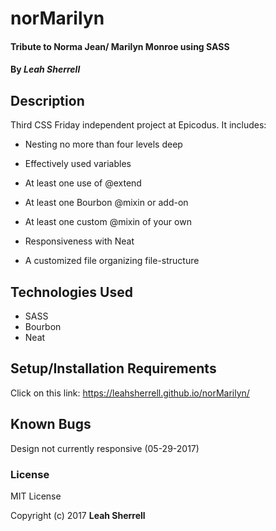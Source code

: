 # norMarilyn

#### Tribute to Norma Jean/ Marilyn Monroe using SASS

#### By *Leah Sherrell*

## Description

Third CSS Friday independent project at Epicodus. It includes:

  - Nesting no more than four levels deep

  - Effectively used variables

  - At least one use of @extend

  - At least one Bourbon @mixin or add-on

  - At least one custom @mixin of your own

  - Responsiveness with Neat

  - A customized file organizing file-structure


## Technologies Used
 - SASS
 - Bourbon
 - Neat

## Setup/Installation Requirements

Click on this link: https://leahsherrell.github.io/norMarilyn/

## Known Bugs

Design not currently responsive (05-29-2017)

### License

MIT License

Copyright (c) 2017 **Leah Sherrell**

